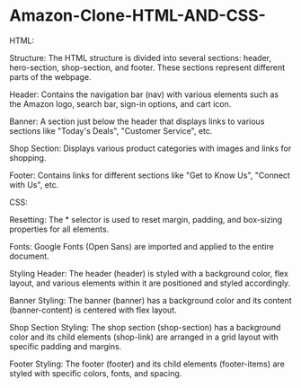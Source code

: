 # Amazon-Clone-HTML-AND-CSS-

HTML:

Structure: The HTML structure is divided into several sections: header, hero-section, shop-section, and footer. These sections represent different parts of the webpage.

Header: Contains the navigation bar (nav) with various elements such as the Amazon logo, search bar, sign-in options, and cart icon.

Banner: A section just below the header that displays links to various sections like "Today's Deals", "Customer Service", etc.

Shop Section: Displays various product categories with images and links for shopping.

Footer: Contains links for different sections like "Get to Know Us", "Connect with Us", etc.

CSS:

Resetting: The * selector is used to reset margin, padding, and box-sizing properties for all elements.

Fonts: Google Fonts (Open Sans) are imported and applied to the entire document.

Styling Header: The header (header) is styled with a background color, flex layout, and various elements within it are positioned and styled accordingly.

Banner Styling: The banner (banner) has a background color and its content (banner-content) is centered with flex layout.

Shop Section Styling: The shop section (shop-section) has a background color and its child elements (shop-link) are arranged in a grid layout with specific padding and margins.

Footer Styling: The footer (footer) and its child elements (footer-items) are styled with specific colors, fonts, and spacing.

